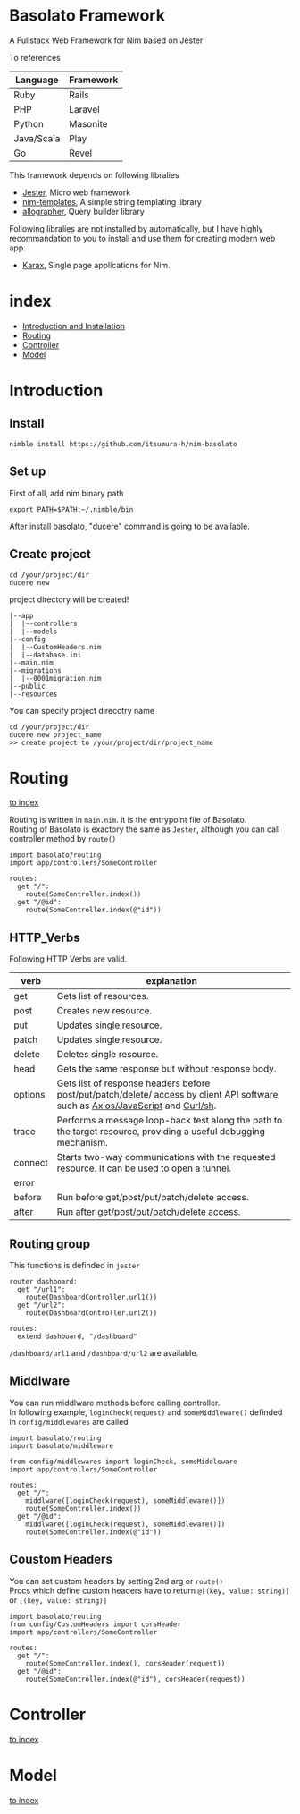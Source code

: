 Basolato Framework
===
A Fullstack Web Framework for Nim based on Jester


To references

|Language|Framework|
|---|---|
|Ruby|Rails|
|PHP|Laravel|
|Python|Masonite|
|Java/Scala|Play|
|Go|Revel|

This framework depends on following libralies
- [Jester](https://github.com/dom96/jester), Micro web framework
- [nim-templates](https://github.com/onionhammer/nim-templates), A simple string templating library
- [allographer](https://github.com/itsumura-h/nim-allographer), Query builder library

Following libralies are not installed by automatically, but I have highly recommandation to you to install and use them for creating modern web app.
- [Karax](https://github.com/pragmagic/karax), Single page applications for Nim.


# index
- [Introduction and Installation](#Introduction)
- [Routing](#Routing)
- [Controller](#Controller)
- [Model](#Model)

# Introduction
## Install
```
nimble install https://github.com/itsumura-h/nim-basolato
```

## Set up
First of all, add nim binary path
```
export PATH=$PATH:~/.nimble/bin
```
After install basolato, "ducere" command is going to be available.

## Create project
```
cd /your/project/dir
ducere new
```

project directory will be created!
```
|--app
|  |--controllers
|  |--models
|--config
|  |--CustomHeaders.nim
|  |--database.ini
|--main.nim
|--migrations
|  |--0001migration.nim
|--public
|--resources
```

You can specify project direcotry name
```
cd /your/project/dir
ducere new project_name
>> create project to /your/project/dir/project_name
```

# Routing
[to index](#index)

Routing is written in `main.nim`. it is the entrypoint file of Basolato.  
Routing of Basolato is exactory the same as `Jester`, although you can call controller method by `route()`
```
import basolato/routing
import app/controllers/SomeController

routes:
  get "/":
    route(SomeController.index())
  get "/@id":
    route(SomeController.index(@"id"))
```

## HTTP_Verbs
Following HTTP Verbs are valid.

|verb|explanation|
|---|---|
|get|Gets list of resources.|
|post|Creates new resource.|
|put|Updates single resource.|
|patch|Updates single resource.|
|delete|Deletes single resource.|
|head|Gets the same response but without response body.|
|options|Gets list of response headers before post/put/patch/delete/ access by client API software such as [Axios/JavaScript](https://github.com/axios/axios) and [Curl/sh](https://curl.haxx.se/).|
|trace|Performs a message loop-back test along the path to the target resource, providing a useful debugging mechanism.|
|connect|Starts two-way communications with the requested resource. It can be used to open a tunnel.|
|error||
|before|Run before get/post/put/patch/delete access.|
|after|Run after get/post/put/patch/delete access.|

## Routing group
This functions is definded in `jester`
```
router dashboard:
  get "/url1":
    route(DashboardController.url1())
  get "/url2":
    route(DashboardController.url2())

routes:
  extend dashboard, "/dashboard"
```
`/dashboard/url1` and `/dashboard/url2` are available.


## Middlware
You can run middlware methods before calling controller.  
In following example, `loginCheck(request)` and `someMiddleware()` definded in `config/middlewares` are called
```
import basolato/routing
import basolato/middleware

from config/middlewares import loginCheck, someMiddleware
import app/controllers/SomeController

routes:
  get "/":
    middlware([loginCheck(request), someMiddleware()])
    route(SomeController.index())
  get "/@id":
    middlware([loginCheck(request), someMiddleware()])
    route(SomeController.index(@"id"))
```


## Coustom Headers
You can set custom headers by setting 2nd arg or `route()`  
Procs which define custom headers have to return `@[(key, value: string)]` or `[(key, value: string)]`
```
import basolato/routing
from config/CustomHeaders import corsHeader
import app/controllers/SomeController

routes:
  get "/":
    route(SomeController.index(), corsHeader(request))
  get "/@id":
    route(SomeController.index(@"id"), corsHeader(request))
```


# Controller
[to index](#index)

# Model
[to index](#index)

